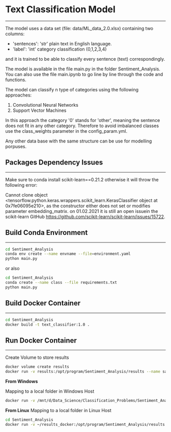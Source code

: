 # Text Classification Model
------------------------------

The model uses a data set (file: data/ML_data_2.0.xlsx) containing two columns:

- 'sentences': 'str' plain text in English language.
- 'label': 'int' category classification (0,1,2,3,4)


and it is trained to be able to classify every sentence (text) correspondingly.

The model is available in the file main.py in the folder Sentiment_Analysis. You can also use the file main.ipynb to go line by line through the code and functions.

The model can classify n type of categories using the following approaches:

1. Convolutional Neural Networks
2. Support Vector Machines

In this approach the category '0' stands for 'other', meaning the sentence
does not fit in any other category. Therefore to avoid imbalanced classes
use the class_weights parameter in the config_param.yml.

Any other data base with the same structure can be use for modelling porpuses.

## Packages Dependency Issues
--------------------------

Make sure to conda install scikit-learn==0.21.2  otherwise it will throw the following error:

Cannot clone object <tensorflow.python.keras.wrappers.scikit_learn.KerasClassifier object at 0x7fe06095e210>, as the constructor either does not set or modifies parameter embedding_matrix. on 01.02.2021 it is still an open issuein the scikit-learn GitHub https://github.com/scikit-learn/scikit-learn/issues/15722.

## Build Conda Environment
--------------------------

``` bash
cd Sentiment_Analysis
conda env create --name envname --file=environment.yaml
python main.py
```
or also

``` bash
cd Sentiment_Analysis
conda create --name class --file requirements.txt
python main.py
```

## Build Docker Container
--------------------------
``` bash
cd Sentiment_Analysis
docker build -t text_classifier:1.0 .
```

## Run Docker Container
-------------------------

Create Volume to store results

``` bash
docker volume create results
docker run -v results:/opt/program/Sentiment_Analysis/results --name sa text_classifier:1.0
```

**From Windows**

Mapping to a local folder in Windows Host

``` bash
docker run -v /mnt/d/Data_Science/Classification_Problems/Sentiment_Analysis/results_docker:/opt/program/Sentiment_Analysis/results --name sa text_classifier:1.0
```

**From Linux**
Mapping to a local folder in Linux Host

``` bash
cd Sentiment_Analysis
docker run -v ~/results_docker:/opt/program/Sentiment_Analysis/results --name sa text_classifier:1.0
```
